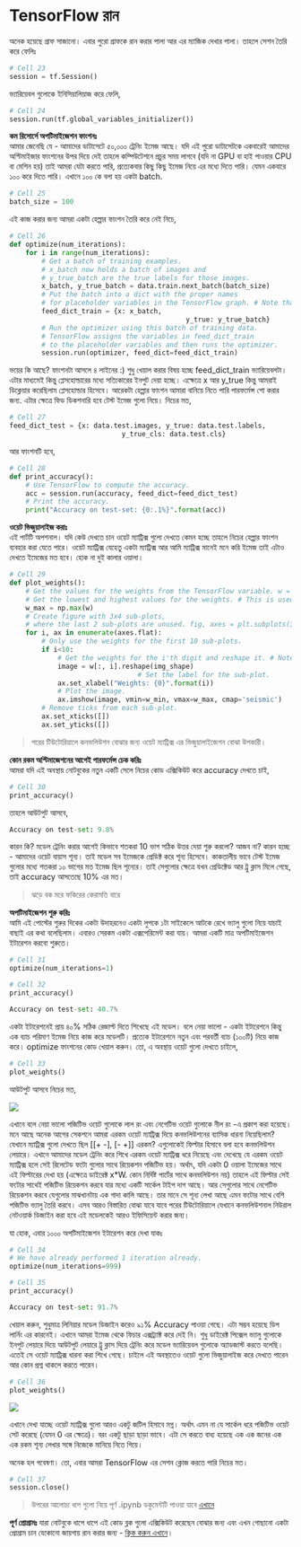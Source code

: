 # TensorFlow রান

অনেক হয়েছে গ্রাফ সাজানো। এবার পুরো গ্রাফকে রান করার পালা আর এর ম্যাজিক দেখার পালা। তাহলে সেশন তৈরি করে ফেলিঃ

```python
# Cell 23
session = tf.Session()
```

ভ্যারিয়েবল গুলোকে ইনিসিয়ালিয়াজ করে ফেলি,

```python
# Cell 24
session.run(tf.global_variables_initializer())
```

**কম রিসোর্সে অপটিমাইজেশন ফাংশনঃ**  
আমার জেনেছি যে - আমাদের ডাটাসেটে ৫০,০০০ ট্রেনিং ইমেজ আছে। যদি এই পুরো ডাটাসেটকে একবারেই আমাদের অপ্টিমাইজার ফাংশনের উপর দিয়ে দেই তাহলে কম্পিউটেশনে প্রচুর সময় লাগবে \(যদি না GPU বা হাই পাওয়ার CPU বা মেশিন হয়\) তাই আমরা যেটা করতে পারি, প্রত্যেকবার কিছু কিছু ইমেজ নিয়ে এর মধ্যে দিতে পারি। যেমন একবারে ১০০ করে দিতে পারি। এখানে ১০০ কে বলা হয় একটা batch.

```python
# Cell 25
batch_size = 100
```

এই কাজ করার জন্য আমরা একটা হেল্পার ফাংশন তৈরি করে নেই নিচে,

```python
# Cell 26
def optimize(num_iterations):
    for i in range(num_iterations):
        # Get a batch of training examples.
        # x_batch now holds a batch of images and
        # y_true_batch are the true labels for those images. 
        x_batch, y_true_batch = data.train.next_batch(batch_size)
        # Put the batch into a dict with the proper names
        # for placeholder variables in the TensorFlow graph. # Note that the placeholder for y_true_cls is not set # because it is not used during training. 
        feed_dict_train = {x: x_batch,
                                            y_true: y_true_batch}
        # Run the optimizer using this batch of training data.
        # TensorFlow assigns the variables in feed_dict_train
        # to the placeholder variables and then runs the optimizer. 
        session.run(optimizer, feed_dict=feed_dict_train)
```

ভয়ের কি আছে? ফাংশনটা আসলে ৪ লাইনের :\) শুধু খেয়াল করার বিষয় হচ্ছে feed\_dict\_train ভ্যারিয়েবলটা। এটার মাধ্যমেই কিন্তু প্লেসহোল্ডারের মধ্যে সত্যিকারের ইনপুট দেয়া হচ্ছে। এক্ষেত্রে x আর y\_true কিন্তু আমরাই ডিক্লেয়ার করেছিলাম প্লেসহোল্ডার হিসেবে। আরেকটা হেল্পার ফাংশন আমারা বানিয়ে নিতে পারি পারফর্মেন্স শো করার জন্য. এটার ক্ষেত্রে ফিড ডিকশনারি হবে টেস্ট ইমেজ গুলো নিয়ে। নিচের মত,

```python
# Cell 27
feed_dict_test = {x: data.test.images, y_true: data.test.labels,
                            y_true_cls: data.test.cls}
```

আর ফাংশনটি হবে,

```python
# Cell 28
def print_accuracy():
    # Use TensorFlow to compute the accuracy.
    acc = session.run(accuracy, feed_dict=feed_dict_test)
    # Print the accuracy.
    print("Accuracy on test-set: {0:.1%}".format(acc))
```

**ওয়েট ভিজুয়ালাইজ করাঃ**  
এই পার্টটি অপশনাল। যদি কেউ দেখতে চান ওয়েট ম্যাট্রিক্স গুলো দেখতে কেমন হচ্ছে তাহলে নিচের হেল্পার ফাংশন ব্যবহার করা যেতে পারে। ওয়েট ম্যাট্রিক্স যেহেতু একটা ম্যাট্রিক্স আর আমি ম্যাট্রিক্স মানেই মনে করি ইমেজ তাই এটাও দেখতে ইমেজের মত হবে। হোক না দুই কালার ওয়ালা।

```python
# Cell 29
def plot_weights():
    # Get the values for the weights from the TensorFlow variable. w = session.run(weights)
    # Get the lowest and highest values for the weights. # This is used to correct the colour intensity across # the images so they can be compared with each other. w_min = np.min(w)
    w_max = np.max(w)
    # Create figure with 3x4 sub-plots,
    # where the last 2 sub-plots are unused. fig, axes = plt.subplots(3, 4) fig.subplots_adjust(hspace=0.3, wspace=0.3)
    for i, ax in enumerate(axes.flat):
        # Only use the weights for the first 10 sub-plots. 
        if i<10:
            # Get the weights for the i'th digit and reshape it. # Note that w.shape == (img_size_flat, 10)
            image = w[:, i].reshape(img_shape)
                                # Set the label for the sub-plot.
            ax.set_xlabel("Weights: {0}".format(i)) 
            # Plot the image.
            ax.imshow(image, vmin=w_min, vmax=w_max, cmap='seismic')
        # Remove ticks from each sub-plot.
        ax.set_xticks([])
        ax.set_yticks([])
```

> পরের টিউটোরিয়ালে কনভলিউশন বোঝার জন্য ওয়েট ম্যাট্রিক্স এর ভিজুয়ালাইজেশন বোঝা উপকারী।

**কোন রকম অপ্টিমাজেশনের আগেই পারফর্মেন্স চেক করিঃ**  
আমরা যদি এই অবস্থায় নোটবুকের নতুন একটি সেলে নিচের কোড এক্সিকিউট করে accuracy দেখতে চাই,

```python
# Cell 30
print_accuracy()
```

তাহলে আউটপুট আসবে,

```python
Accuracy on test-set: 9.8%
```

কারন কি? মডেল ট্রেনিং করার আগেই কিভাবে শতকরা 10 ভাগ সঠিক উত্তর দেয়া শুরু করলো? আজব না? কারন হচ্ছে - আমাদের ওয়েট বায়াস শূন্য। তাই মডেল সব ইমেজকে প্রেডিক্ট করে শূন্য হিসেবে। কাকতালীয় ভাবে টেস্ট ইমেজ গুলোর মধ্যে শতকরা ১০ ভাগের মত ইমেজ ছিল শূন্যের। তাই সেগুলোর ক্ষেত্রে যখন প্রেডিক্টেড আর ট্রু ক্লাস মিলে গেছে, তাই accuracy আসতেছে 10% এর মত।

> ঝড়ে বক মরে ফকিরের কেরামতি বারে

**অপটিমাইজেশন শুরু করিঃ**  
আমি এই পোস্টের শুরুর দিকের একটা উদাহরনেও একটা লুপকে ১টা সাইকেলে আটকে রেখে ভ্যালু গুলো নিয়ে যাচাই বাছাই এর কথা বলেছিলাম। এবারও সেরকম একটা এক্সপেরিমেন্ট করা যায়। আমরা একটি মাত্র অপটিমাইজেশন ইটারেশন করবো শুরুতে।

```python
# Cell 31
optimize(num_iterations=1)
```

```python
# Cell 32
print_accuracy()
```

```python
Accuracy on test-set: 40.7%
```

একটা ইটারেশনেই প্রায় ৪০% সঠিক রেজাল্ট দিতে শিখেছে এই মডেল। বলে নেয়া ভালো - একটা ইটারেশনে কিন্তু এক ব্যাচ পরিমাণ ইমেজ নিয়ে কাজ করে মডেলটি। প্রত্যেক ইটারেশনে নতুন এবং পরবর্তী ব্যাচ \(১০০টি\) নিয়ে কাজ করে। optimize ফাংশনের কোড খেয়াল করুন। তো, এ অবস্থায় ওয়েট গুলো দেখতে চাইলে,

```python
# Cell 33
plot_weights()
```

আউটপুট আসবে নিচের মত,

![](https://nuhil.files.wordpress.com/2017/05/screen-shot-2017-05-30-at-1-30-14-am.png)

এখানে বলে নেয়া ভালো পজিটিভ ওয়েট গুলোকে লাল রং এবং নেগেটিভ ওয়েট গুলোকে নীল রং -এ প্রকাশ করা হয়েছে। মনে আছে অনেক আগের সেকশনে আমরা এরকম ওয়েট ম্যাট্রিক্স দিয়ে কনভলিউশনের ব্যাসিক ধারনা নিয়েছিলাম? যেখানে ম্যাট্রিক্স গুলো দেখতে ছিল \[\[+ -\], \[- +\]\] এরকম? এগুলোকেই ফিল্টার হিসাবে বলা হবে কনভলিউশন লেয়ারে। এখানে আমাদের মডেল ট্রেনিং করে শিখে এরকম ওয়েট ম্যাট্রিক্স ধরে নিয়েছে এবং দেখেছে যে এরকম ওয়েট ম্যাট্রিক্স হলে সেই রিলেটেড ফটো গুলোর সাথে রিয়েকশন পজিটিভ হয়। অর্থাৎ, যদি একটা 0 ওয়ালা ইমেজের সাথে এই ফিল্টারের দেখা হয় \(এক্ষেত্রে ডাইরেক্ট x\*W. কোন নির্দিষ্ট পার্টের সাথে কনভলিউশন নয়\) তাহলে এই ফিল্টার সেই ফটোর সাথেই পজিটিভ রিয়েকশন করবে যার মধ্যে একটি সার্কেল টাইপ দাগ আছে। আর সেগুলোর সাথে নেগেটিভ রিয়েকশন করবে যেগুলোর মাঝখানটায় এক গাদা কালি আছে। তার মানে সে শূন্য লেখা আছে এমন ফটোর সাথে বেশি পজিটিভ ভ্যালু তৈরি করবে। এসব আরও বিস্তারিত বোঝা যাবে যাবে পরের টিউটোরিয়ালে যেখানে কনভলিউশনাল নিউরাল নেটওয়ার্ক ডিজাইন করা হবে এই মডেলকেই আরও ইফিসিয়েন্ট করার জন্য।

যা হোক, এবার ১০০০ অপটিমাইজেশন ইটারেশন করে দেখা যাকঃ

```python
# Cell 34
# We have already performed 1 iteration already. 
optimize(num_iterations=999)
```

```python
# Cell 35
print_accuracy()
```

```python
Accuracy on test-set: 91.7%
```

খেয়াল করুন, শুধুমাত্র লিনিয়ার মডেল ডিজাইন করেও ৯১% Accuracy পাওয়া গেছে। এটা সম্ভব হয়েছে ডিপ লার্নিং এর কারনেই। এখানে আমরা ইমেজ থেকে ফিচার এক্সট্র্যাক্ট করে দেই নি। শুধু ডাইরেক্ট পিক্সেল ভ্যালু গুলোকে ইনপুট লেয়ারে দিয়ে আউটপুট লেয়ারে ট্রু ক্লাস দিয়ে ট্রেনিং করে মডেল ভ্যারিয়েবল গুলোকে অ্যাডজাস্ট করতে বলেছি। এতেই সে ওয়েট ম্যাট্রিক্স ধারনা করা শিখে গেছে। চাইলে এই অবস্থাতেও ওয়েট গুলো ভিজুয়ালাইজ করে দেখতে পারেন আর কোন প্রশ্ন থাকলে করতে পারেন।

```python
# Cell 36
plot_weights()
```

![](https://nuhil.files.wordpress.com/2017/05/screen-shot-2017-05-30-at-1-31-16-am.png)

এখানে দেখা যাচ্ছে ওয়েট ম্যাট্রিক্স গুলো আরও একটু জটিল হিসাবে মগ্ন। অর্থাৎ এমন না যে সার্কেল ধরে পজিটিভ ওয়েট সেট করেছে \(যেমন 0 এর ক্ষেত্রে\)। বরং একটু ছাড়া ছাড়া ভাবে। এটা সে করতে বাধ্য হয়েছে এক এক জনের এক এক রকম শূন্য লেখার সঙ্গে নিজেকে মানিয়ে নিতে গিয়ে।

অনেক হল গবেষণা। তো, এবার আমরা TensorFlow এর সেশন ক্লোজ করতে পারি নিচের মত।

```python
# Cell 37
session.close()
```

> উপরের আলোচ্য ধাপ গুলো নিয়ে পূর্ণ .ipynb ডকুমেন্টটি পাওয়া যাবে [এখানে](https://github.com/nuhil/deep-learning-research/blob/master/TF-Linear-MNIST.ipynb)

**পূর্ণ প্রোগ্রামঃ** যারা নোটবুকে ধাপে ধাপে এই কোড ব্লক গুলো এক্সিকিউট করেছেন বোঝার জন্য এবং এখন গোছানো একটা প্রোগ্রাম চান যেকোনো জায়গায় রান করার জন্য - [ক্লিক করুন এখানে](https://github.com/nuhil/deep-learning-research/blob/master/tf-mnist-lm-digit-classi.py)।

